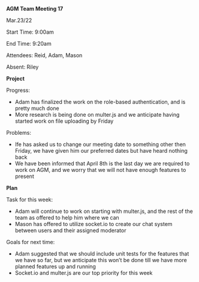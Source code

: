 ﻿**AGM Team Meeting 17**

Mar.23/22

Start Time: 9:00am

End Time: 9:20am

Attendees: Reid, Adam, Mason

Absent: Riley

**Project**

Progress:

- Adam has finalized the work on the role-based authentication, and is pretty much done
- More research is being done on multer.js and we anticipate having started work on file uploading by Friday

Problems:

- Ife has asked us to change our meeting date to something other then Friday, we have given him our preferred dates but have heard nothing back
- We have been informed that April 8th is the last day we are required to work on AGM, and we worry that we will not have enough features to present

**Plan**

Task for this week:

- Adam will continue to work on starting with multer.js, and the rest of the team as offered to help him where we can
- Mason has offered to utilize socket.io to create our chat system between users and their assigned moderator

Goals for next time:

- Adam suggested that we should include unit tests for the features that we have so far, but we anticipate this won’t be done till we have more planned features up and running
- Socket.io and multer.js are our top priority for this week
